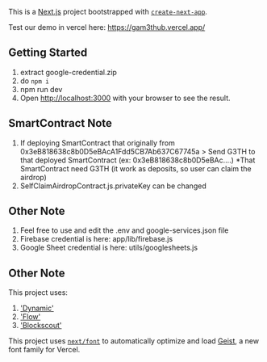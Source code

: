 This is a [Next.js](https://nextjs.org) project bootstrapped with [`create-next-app`](https://nextjs.org/docs/app/api-reference/cli/create-next-app).

Test our demo in vercel here: https://gam3thub.vercel.app/

## Getting Started
1. extract google-credential.zip
2. do `npm i`
3. npm run dev
4. Open [http://localhost:3000](http://localhost:3000) with your browser to see the result.

## SmartContract Note
1. If deploying SmartContract that originally from 0x3eB818638c8b0D5eBAcA1Fdd5CB7Ab637C67745a > Send G3TH to that deployed SmartContract (ex: 0x3eB818638c8b0D5eBAc....)
  *That SmartContract need G3TH (it work as deposits, so user can claim the airdrop)
2. SelfClaimAirdropContract.js.privateKey can be changed

## Other Note
1. Feel free to use and edit the .env and google-services.json file
2. Firebase credential is here: app/lib/firebase.js
3. Google Sheet credential is here: utils/googlesheets.js

## Other Note
This project uses:
1. ['Dynamic'](https://www.dynamic.xyz/)
2. ['Flow'](https://developer.flow.com/)
3. ['Blockscout'](https://docs.blockscout.com/)

This project uses [`next/font`](https://nextjs.org/docs/app/building-your-application/optimizing/fonts) to automatically optimize and load [Geist](https://vercel.com/font), a new font family for Vercel.
